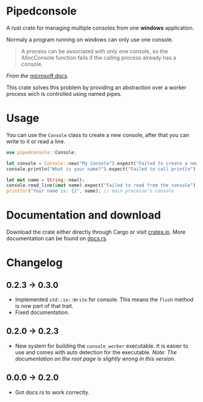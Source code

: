 
# Pipedconsole

A rust crate for managing multiple consoles from one **windows** application.

Normaly a program running on windows can only use one console.
> A process can be associated with only one console, so the AllocConsole 
> function fails if the calling process already has a console.

_From the [microsoft docs]._

This crate solves this problem by providing an abstraction over a worker process
wich is controlled using named pipes.

# Usage

You can use the `Console` class to create a new console, after that
you can write to it or read a line.

```rust
use pipedconsole::Console;

let console = Console::new("My Console").expect("Failed to create a new console");
console.println("What is your name?").expect("Failed to call println"); // a seperate console window

let mut name = String::new();
console.read_line(&mut name).expect("Failed to read from the console");
println!("Your name is: {}", name); // main processe's console
```

# Documentation and download

Download the crate either directly through Cargo or visit [crates.io].
More documentation can be found on [docs.rs].

# Changelog

## 0.2.3 -> 0.3.0
- Implemented `std::io::Write` for console. This means the `flush` method is now part of that trait.
- Fixed documentation.

## 0.2.0 -> 0.2.3
- New system for building the `console_worker` executable.
  It is easier to use and comes with auto detection for the executable.
  *Note: The documentation on the root page is slightly wrong in this version.*

## 0.0.0 -> 0.2.0
- Got docs.rs to work correctly.

[docs.rs]: https://docs.rs/pipedconsole
[crates.io]: https://crates.io/crates/pipedconsole
[microsoft docs]: https://docs.microsoft.com/en-us/windows/console/allocconsole
